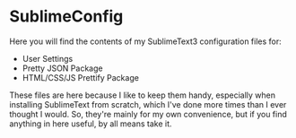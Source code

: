 SublimeConfig
=============

Here you will find the contents of my SublimeText3 configuration files for:

- User Settings
- Pretty JSON Package
- HTML/CSS/JS Prettify Package

These files are here because I like to keep them handy, especially when installing SublimeText from scratch, which I've done more times than I ever thought I would. So, they're mainly for my own convenience, but if you find anything in here useful, by all means take it.
